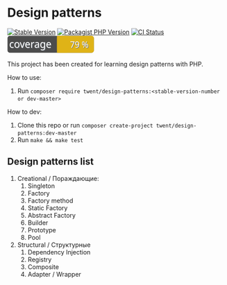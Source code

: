 # Design patterns
[![Stable Version](https://img.shields.io/packagist/v/twent/design-patterns?label=stable)](https://packagist.org/packages/twent/design-patterns)
[![Packagist PHP Version](https://img.shields.io/packagist/dependency-v/twent/design-patterns/php)](https://packagist.org/packages/twent/design-patterns)
[![CI Status](https://github.com/twent/design-patterns-php/actions/workflows/build.yml/badge.svg)](https://github.com/twent/design-patterns-php/actions)
[![Tests Coverage](https://raw.githubusercontent.com/twent/design-patterns-php/master/badge.svg)](https://github.com/twent/design-patterns-php/actions)

This project has been created for learning design patterns with PHP.

How to use:
1. Run `composer require twent/design-patterns:<stable-version-number or dev-master>`

How to dev:
1. Clone this repo or run `composer create-project twent/design-patterns:dev-master`
2. Run `make && make test`

## Design patterns list
1. Creational / Пораждающие:
   1. Singleton
   2. Factory
   3. Factory method
   4. Static Factory
   5. Abstract Factory
   6. Builder
   7. Prototype
   8. Pool
2. Structural / Структурные
   1. Dependency Injection
   2. Registry
   3. Composite
   4. Adapter / Wrapper
